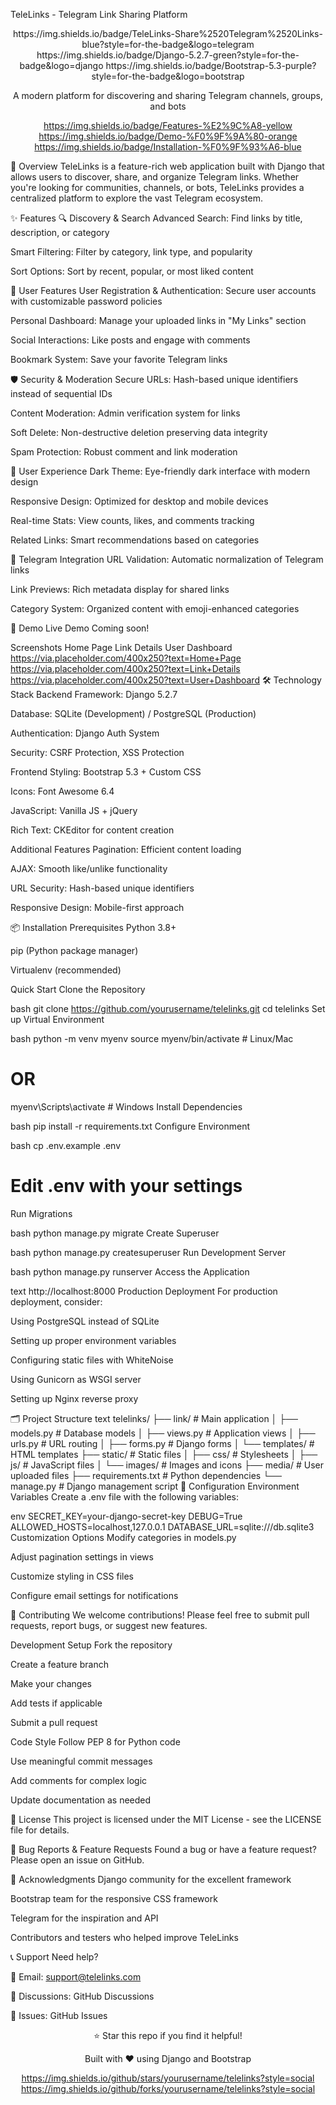 TeleLinks - Telegram Link Sharing Platform
<div align="center">
https://img.shields.io/badge/TeleLinks-Share%2520Telegram%2520Links-blue?style=for-the-badge&logo=telegram
https://img.shields.io/badge/Django-5.2.7-green?style=for-the-badge&logo=django
https://img.shields.io/badge/Bootstrap-5.3-purple?style=for-the-badge&logo=bootstrap

A modern platform for discovering and sharing Telegram channels, groups, and bots

https://img.shields.io/badge/Features-%E2%9C%A8-yellow
https://img.shields.io/badge/Demo-%F0%9F%9A%80-orange
https://img.shields.io/badge/Installation-%F0%9F%93%A6-blue

</div>
🌟 Overview
TeleLinks is a feature-rich web application built with Django that allows users to discover, share, and organize Telegram links. Whether you're looking for communities, channels, or bots, TeleLinks provides a centralized platform to explore the vast Telegram ecosystem.

✨ Features
🔍 Discovery & Search
Advanced Search: Find links by title, description, or category

Smart Filtering: Filter by category, link type, and popularity

Sort Options: Sort by recent, popular, or most liked content

👥 User Features
User Registration & Authentication: Secure user accounts with customizable password policies

Personal Dashboard: Manage your uploaded links in "My Links" section

Social Interactions: Like posts and engage with comments

Bookmark System: Save your favorite Telegram links

🛡️ Security & Moderation
Secure URLs: Hash-based unique identifiers instead of sequential IDs

Content Moderation: Admin verification system for links

Soft Delete: Non-destructive deletion preserving data integrity

Spam Protection: Robust comment and link moderation

🎨 User Experience
Dark Theme: Eye-friendly dark interface with modern design

Responsive Design: Optimized for desktop and mobile devices

Real-time Stats: View counts, likes, and comments tracking

Related Links: Smart recommendations based on categories

📱 Telegram Integration
URL Validation: Automatic normalization of Telegram links

Link Previews: Rich metadata display for shared links

Category System: Organized content with emoji-enhanced categories

🚀 Demo
Live Demo
Coming soon!

Screenshots
Home Page	Link Details	User Dashboard
https://via.placeholder.com/400x250?text=Home+Page	https://via.placeholder.com/400x250?text=Link+Details	https://via.placeholder.com/400x250?text=User+Dashboard
🛠️ Technology Stack
Backend
Framework: Django 5.2.7

Database: SQLite (Development) / PostgreSQL (Production)

Authentication: Django Auth System

Security: CSRF Protection, XSS Protection

Frontend
Styling: Bootstrap 5.3 + Custom CSS

Icons: Font Awesome 6.4

JavaScript: Vanilla JS + jQuery

Rich Text: CKEditor for content creation

Additional Features
Pagination: Efficient content loading

AJAX: Smooth like/unlike functionality

URL Security: Hash-based unique identifiers

Responsive Design: Mobile-first approach

📦 Installation
Prerequisites
Python 3.8+

pip (Python package manager)

Virtualenv (recommended)

Quick Start
Clone the Repository

bash
git clone https://github.com/yourusername/telelinks.git
cd telelinks
Set up Virtual Environment

bash
python -m venv myenv
source myenv/bin/activate  # Linux/Mac
# OR
myenv\Scripts\activate    # Windows
Install Dependencies

bash
pip install -r requirements.txt
Configure Environment

bash
cp .env.example .env
# Edit .env with your settings
Run Migrations

bash
python manage.py migrate
Create Superuser

bash
python manage.py createsuperuser
Run Development Server

bash
python manage.py runserver
Access the Application

text
http://localhost:8000
Production Deployment
For production deployment, consider:

Using PostgreSQL instead of SQLite

Setting up proper environment variables

Configuring static files with WhiteNoise

Using Gunicorn as WSGI server

Setting up Nginx reverse proxy

🗂️ Project Structure
text
telelinks/
├── link/                          # Main application
│   ├── models.py                 # Database models
│   ├── views.py                  # Application views
│   ├── urls.py                   # URL routing
│   ├── forms.py                  # Django forms
│   └── templates/                # HTML templates
├── static/                       # Static files
│   ├── css/                      # Stylesheets
│   ├── js/                       # JavaScript files
│   └── images/                   # Images and icons
├── media/                        # User uploaded files
├── requirements.txt              # Python dependencies
└── manage.py                    # Django management script
🔧 Configuration
Environment Variables
Create a .env file with the following variables:

env
SECRET_KEY=your-django-secret-key
DEBUG=True
ALLOWED_HOSTS=localhost,127.0.0.1
DATABASE_URL=sqlite:///db.sqlite3
Customization Options
Modify categories in models.py

Adjust pagination settings in views

Customize styling in CSS files

Configure email settings for notifications

🤝 Contributing
We welcome contributions! Please feel free to submit pull requests, report bugs, or suggest new features.

Development Setup
Fork the repository

Create a feature branch

Make your changes

Add tests if applicable

Submit a pull request

Code Style
Follow PEP 8 for Python code

Use meaningful commit messages

Add comments for complex logic

Update documentation as needed

📄 License
This project is licensed under the MIT License - see the LICENSE file for details.

🐛 Bug Reports & Feature Requests
Found a bug or have a feature request? Please open an issue on GitHub.

🙏 Acknowledgments
Django community for the excellent framework

Bootstrap team for the responsive CSS framework

Telegram for the inspiration and API

Contributors and testers who helped improve TeleLinks

📞 Support
Need help?

📧 Email: support@telelinks.com

💬 Discussions: GitHub Discussions

🐛 Issues: GitHub Issues

<div align="center">
⭐ Star this repo if you find it helpful!

Built with ❤️ using Django and Bootstrap

https://img.shields.io/github/stars/yourusername/telelinks?style=social
https://img.shields.io/github/forks/yourusername/telelinks?style=social
